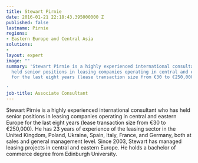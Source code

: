 ```yaml
---
title: Stewart Pirnie
date: 2016-01-21 22:18:43.395000000 Z
published: false
lastname: Pirnie
regions:
- Eastern Europe and Central Asia
solutions:
- 
layout: expert
image: ""
summary: 'Stewart Pirnie is a highly experienced international consultant who has
  held senior positions in leasing companies operating in central and eastern Europe
  for the last eight years (lease transaction size from €30 to €250,000).

'
job-title: Associate Consultant
---
```


Stewart Pirnie is a highly experienced international consultant who has held senior positions in leasing companies operating in central and eastern Europe for the last eight years (lease transaction size from €30 to €250,000). He has 23 years of experience of the leasing sector in the United Kingdom, Poland, Ukraine, Spain, Italy, France, and Germany, both at sales and general management level. Since 2003, Stewart has managed leasing projects in central and eastern Europe. He holds a bachelor of commerce degree from Edinburgh University.
